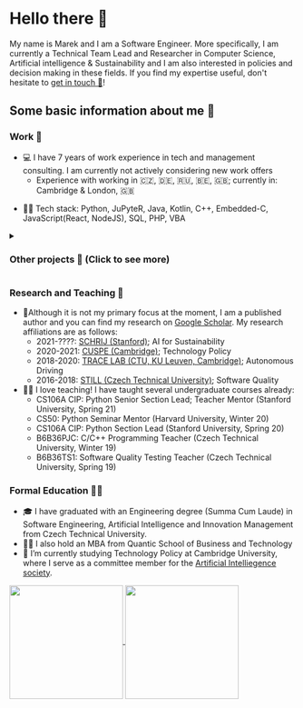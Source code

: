 # Hello there 👋

My name is Marek and I am a Software Engineer. More specifically, I am currently a Technical Team Lead and Researcher in Computer Science, Artificial intelligence & Sustainability and I am also interested in policies and decision making in these fields. If you find my expertise useful, don't hesitate to [get in touch 📨](mailto:marek.szeles@gmail.com)!
              

## Some basic information about me 🤔
### Work 💼
- 💻 I have 7 years of work experience in tech and management consulting. I am currently not actively considering new work offers<!--, [let me know your proposals 💌](mailto:marek.szeles@gmail.com).-->
   - Experience with working in 🇨🇿, 🇩🇪, 🇷🇺, 🇧🇪, 🇬🇧; currently in: Cambridge & London, 🇬🇧
<!--
TODO add CV sometime maybe
-->
- 👨‍💻 Tech stack: Python, JuPyteR, Java, Kotlin, C++, Embedded-C, JavaScript(React, NodeJS), SQL, PHP, VBA
  
<details>
<summary> <h3>  Other projects 👀 (Click to see more) </h3> </summary>
  
- 🙏 I am an avid member of the Open Source Software community. Some of the projects I contributed to: 
   - [🏢 Dashboard for comparing eGovernment levels in different countries (Python)](https://github.com/Plavit/eGovernment-index-dashboard-international)
   - [🎖 A military tactical symbol framework and generator (Javascript)](https://github.com/Military-Tactical-Graphics/)
   - [🚨 An autonomous vehicle racing simulator (C++)](https://github.com/FS-Driverless/Formula-Student-Driverless-Simulator)
- 💪 As a big fan of agile innovation, I have successfully competed at several hackathons, feel free to [check out my DevPost portfolio as well](https://devpost.com/marekszeles) if interested.
- 🏎 What I am most proud of: I co-founded and led a team of students that built the first autonomous racecar in my country! [Check it out - eForce Driverless at Czech Technical University](https://eforce.cvut.cz/en/driverless/)
</details>



<!--
TODO fix
<details>
<summary>More about my other projects 👀</summary>
-->
### Research and Teaching 🧪
- 🔬Although it is not my primary focus at the moment, I am a published author and you can find my research on [Google Scholar](https://scholar.google.cz/citations?user=da4SgH8AAAAJ&hl=cs&oi=ao). My research affiliations are as follows:
   - 2021-????: [SCHRIJ (Stanford)](https://humanrights.stanford.edu/); AI for Sustainability
   - 2020-2021: [CUSPE (Cambridge)](http://www.cuspe.org/); Technology Policy
   - 2018-2020: [TRACE LAB (CTU, KU Leuven, Cambridge)](https://www.trace-lab.com/); Autonomous Driving
   - 2016-2018: [STILL (Czech Technical University)](http://still.felk.cvut.cz/members.html); Software Quality  
- 👨‍🏫 I love teaching! I have taught several undergraduate courses already:
   - CS106A CIP: Python Senior Section Lead; Teacher Mentor (Stanford University, Spring 21)
   - CS50: Python Seminar Mentor (Harvard University, Winter 20)
   - CS106A CIP: Python Section Lead (Stanford University, Spring 20)
   - B6B36PJC: C/C++ Programming Teacher (Czech Technical University, Winter 19)
   - B6B36TS1: Software Quality Testing Teacher (Czech Technical University, Spring 19)
<!--
</details>
-->
### Formal Education 👨‍🎓
- 🎓 I have graduated with an Engineering degree (Summa Cum Laude) in Software Engineering, Artificial Intelligence and Innovation Management from Czech Technical University.
- 👨‍💼 I also hold an MBA from Quantic School of Business and Technology
- 🏫 I’m currently studying Technology Policy at Cambridge University, where I serve as a committee member for the [Artificial Intelliegence society](http://cuai.org.uk/committee/).

<a href="https://github.com/Plavit">
  <img align="center" height="200" src="https://github-readme-stats-git-master.plavit.vercel.app/api?username=Plavit&count_private=true&show_icons=true&include_all_commits=true&cache_seconds=7200" />
</a>

<!--
Unused original GitHub Readme stats:
<a href="https://github.com/Plavit">
  <img align="center" height="200" src="https://github-readme-stats.vercel.app/api?username=Plavit&count_private=true&show_icons=false&include_all_commits=true&cache_seconds=7200" />
-->

<a href="https://github.com/Plavit">
  <img align="center" height="200" src="https://github-readme-stats.vercel.app/api/top-langs?username=Plavit&langs_count=10&layout=compact&include_all_commits=true&cache_seconds=14400" />
</a>

<!--
Unused custom GitHub Readme stats:
<a href="https://github.com/Plavit">
  <img align="center" height="200" src="https://github-readme-stats-git-master.plavit.vercel.app/api/top-langs?username=Plavit&langs_count=10&layout=compact&include_all_commits=true&cache_seconds=14400" />
-->

<!--
GitHub Readme stats from: https://github.com/anuraghazra/github-readme-stats
-->


<!--
**Plavit/Plavit** is a ✨ _special_ ✨ repository because its `README.md` (this file) appears on your GitHub profile.

Here are some ideas to get you started:

- 🔭 I’m currently working on ...
- 🌱 I’m currently learning ...
- 👯 I’m looking to collaborate on ...
- 🤔 I’m looking for help with ...
- 💬 Ask me about ...
- 📫 How to reach me: ...
- 😄 Pronouns: ...
- ⚡ Fun fact: ...
-->
